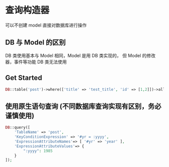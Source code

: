 # 查询构造器
可以不创建 model 直接对数据库进行操作

##  DB 与 Model 的区别

DB 类使用基本与 Model 相同，Model 是用 DB 类实现的， 但 Model 的修改器，事件等功能 DB 类无法使用


## Get Started

```php
DB::table('post')->where(['title' => 'test_title', 'id' => [1,2]])->all();
```


## 使用原生语句查询 (不同数据库查询实现有区别，务必谨慎使用)

```php
DB::query([
    'TableName' => 'post',
    'KeyConditionExpression' => '#yr = :yyyy',
    'ExpressionAttributeNames'=> [ '#yr' => 'year' ],
    'ExpressionAttributeValues'=> {
        ":yyyy": 1985 
    }
]);
```
